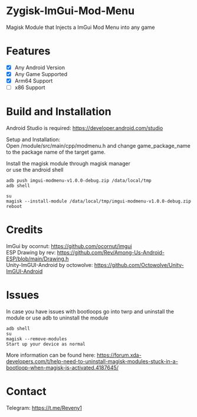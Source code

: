 # Zygisk-ImGui-Mod-Menu
Magisk Module that Injects a ImGui Mod Menu into any game

# Features
- [x] Any Android Version
- [x] Any Game Supported
- [x] Arm64 Support
- [ ] x86 Support

# Build and Installation
Android Studio is required: https://developer.android.com/studio  <br />

Setup and Installation: <br />
Open /module/src/main/cpp/modmenu.h and change game_package_name to the package name of the target game. <br />

Install the magisk module through magisk manager <br />
or use the android shell
   ```shell
  adb push imgui-modmenu-v1.0.0-debug.zip /data/local/tmp
  adb shell
  
  su
  magisk --install-module /data/local/tmp/imgui-modmenu-v1.0.0-debug.zip
  reboot
  ```

# Credits
ImGui by ocornut: https://github.com/ocornut/imgui <br />
ESP Drawing by rev: https://github.com/Rev/Among-Us-Android-ESP/blob/main/Drawing.h <br />
Unity-ImGUI-Android by octowolve: https://github.com/Octowolve/Unity-ImGUI-Android <br />
  
# Issues
In case you have issues with bootloops go into twrp and uninstall the module or use adb to uninstall the module
   ```shell
  adb shell
  su
  magisk --remove-modules
  Start up your device as normal
  ```
More information can be found here:
https://forum.xda-developers.com/t/help-need-to-uninstall-magisk-modules-stuck-in-a-bootloop-when-magisk-is-activated.4187645/

# Contact
Telegram: https://t.me/Reveny1


